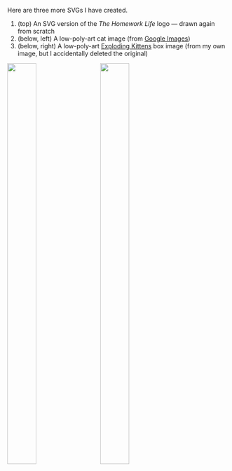 <p>Here are three more SVGs I have created.</p><ol><li value="1">(top) An SVG version of the <em>The Homework Life</em> logo &mdash; drawn again from scratch</li><li value="2">(below, left) A low-poly-art cat image (from <a href="https://www.petfinder.com/wp-content/uploads/2012/11/140272627-grooming-needs-senior-cat-632x475.jpg">Google Images</a>)</li><li value="3">(below, right) A low-poly-art <a href="http://www.explodingkittens.com/">Exploding Kittens</a> box image (from my own image, but I accidentally deleted the original)</li></ol><img class="postImageLeft" style="width:calc(50% - 40px)" src="images/posts/cat.svg" /><img class="postImageLeft" style="width:calc(50% - 40px)" src="images/posts/exploding-kittens.svg" />